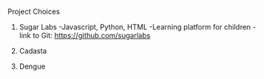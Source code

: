 Project Choices

1. Sugar Labs
  -Javascript, Python, HTML
  -Learning platform for children
  -link to Git: https://github.com/sugarlabs

1. Cadasta

1. Dengue
